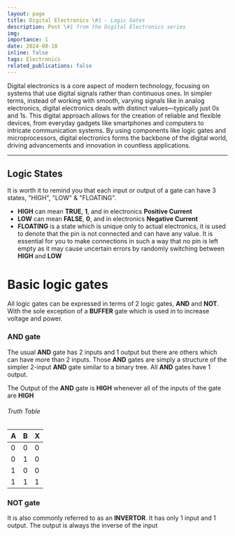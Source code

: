 ```yaml
---
layout: page
title: Digital Electronics \#1 - Logic Gates
description: Post \#1 from the Digital Electronics series
img: 
importance: 1
date: 2024-08-18
inline: false
tags: Electronics
related_publications: false
---
```


Digital electronics is a core aspect of modern technology, focusing on systems that use digital signals rather than continuous ones. In simpler terms, instead of working with smooth, varying signals like in analog electronics, digital electronics deals with distinct values—typically just 0s and 1s. This digital approach allows for the creation of reliable and flexible devices, from everyday gadgets like smartphones and computers to intricate communication systems. By using components like logic gates and microprocessors, digital electronics forms the backbone of the digital world, driving advancements and innovation in countless applications.

---

## Logic States
It is worth it to remind you that each input or output of a gate can have 3 states, "HIGH", "LOW" & "FLOATING".

- **HIGH** can mean **TRUE**, **1**, and in electronics **Positive Current**
- **LOW** can mean **FALSE**, **0**, and in electronics **Negative Current**
- **FLOATING** is a state which is unique only to actual electronics, it is used to denote that the pin is not connected and can have any value. It is essential for you to make connections in such a way that no pin is left empty as it may cause uncertain errors by randomly switching between **HIGH** and **LOW**

# Basic logic gates

All logic gates can be expressed in terms of 2 logic gates, **AND** and **NOT**. With the sole exception of a **BUFFER** gate which is used in to increase voltage and power.

### AND gate

The usual **AND** gate has 2 inputs and 1 output but there are others which can have more than 2 inputs. Those **AND** gates are simply a structure of the simpler 2-input **AND** gate similar to a binary tree. All **AND** gates have 1 output.

The Output of the **AND** gate is **HIGH** whenever all of the inputs of the gate are **HIGH**

###### Truth Table
| A | B | X |
|---|---|---|
| 0 | 0 | 0 |
| 0 | 1 | 0 |
| 1 | 0 | 0 |
| 1 | 1 | 1 | 

### NOT gate

It is also commonly referred to as an **INVERTOR**. It has only 1 input and 1 output. The output is always the inverse of the input
